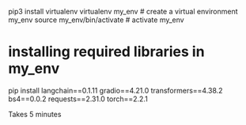 pip3 install virtualenv 
virtualenv my_env # create a virtual environment my_env
source my_env/bin/activate # activate my_env


# installing required libraries in my_env
pip install langchain==0.1.11 gradio==4.21.0 transformers==4.38.2 bs4==0.0.2 requests==2.31.0 torch==2.2.1


Takes 5 minutes